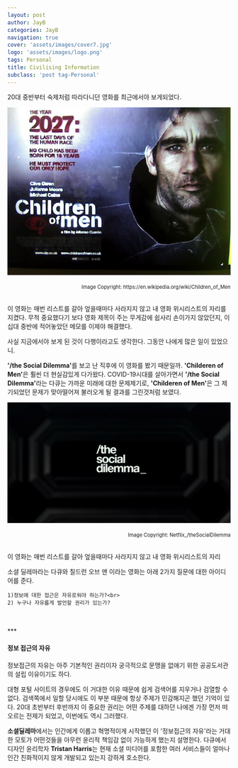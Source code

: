```yaml
---
layout: post
author: JayB
categories: JayB
navigation: true
cover: 'assets/images/cover7.jpg'
logo: 'assets/images/logo.png'
tags: Personal
title: Civilising Information
subclass: 'post tag-Personal'
---
```

<p>20대 중반부터 숙제처럼 따라다니던 영화를 최근에서야 보게되었다.</p>

![childrenOfMen](/assets/images/childrenOfMen.jpg)
<div style="text-align: right"><span style="font-size:.8em; ">Image Copyright: https://en.wikipedia.org/wiki/Children_of_Men</span></div> <br>

<p>이 영화는 매번 리스트를 갈아 엎을때마다 사라지지 않고 내 영화 위시리스트의 자리를 지켰다. 무척 중요했다기 보다 영화 제목이 주는 무게감에 쉽사리 손이가지 않았던지, 이십대 중반에 적어놓았던 메모를 이제야 해결했다.</p>

<p>사실 지금에서야 보게 된 것이 다행이라고도 생각한다. 그동안 나에게 많은 일이 있었으니.</p>

<p><strong>'/the Social Dilemma'</strong>를 보고 난 직후에 이 영화를 봤기 때문일까. <strong>'Childeren of Men'</strong>은 훨씬 더 현실감있게 다가왔다. COVID-19시대를 살아가면서 <strong>'/the Social Dilemma'</strong>라는 다큐는 가까운 미래에 대한 문제제기로, <strong>'Childeren of Men'</strong>은 그 제기되었던 문제가 맞아떨어져 불러오게 될 결과를 그린것처럼 보였다.</p>


![theSocialDilemma](/assets/images/socialDilemma.png)
<div style="text-align: right"><span style="font-size:.8em; ">Image Copyright: Netflix_/theSocialDilemma</span></div> <br>

<p>이 영화는 매번 리스트를 갈아 엎을때마다 사라지지 않고 내 영화 위시리스트의 자리

<p>소셜 딜레마라는 다큐와 칠드런 오브 맨 이라는 영화는 아래 2가지 질문에 대한 아이디어를 준다.</p>

```
1)정보에 대한 접근은 자유로워야 하는가?<br>
2) 누구나 자유롭게 발언할 권리가 있는가?
```

<br>
<br>
***

#### 정보 접근의 자유<br>

정보접근의 자유는 아주 기본적인 권리이자 궁극적으로 문맹을 없애기 위한 공공도서관의 설립 이유이기도 하다.

<p>대형 포털 사이트의 경우에도 이 거대한 이유 때문에 쉽게 검색어를 지우거나 검열할 수 없다.
검색쪽에서 일할 당시에도 이 부분 때문에 항상 주제가 민감해지곤 했던 기억이 있다. 20대 초반부터 후반까지 이 중요한 권리는 어떤 주제를 대하던 나에겐 가장 먼저 떠오르는 전제가 되었고, 이번에도 역시 그러했다.</p>

<p><strong>소셜딜레마</strong>에서는 인간에게 이롭고 혁명적이게 시작했던 이 '정보접근의 자유'라는 거대한 모토가 어떤것들을 아무런 윤리적 책임감 없이 가능하게 했는지 설명한다. 다큐에서 디자인 윤리학자 <strong>Tristan Harris</strong>는 현재 소셜 미디어를 포함한 여러 서비스들이 얼마나 인간 친화적이지 않게 개발되고 있는지 강하게 호소한다.</p>
